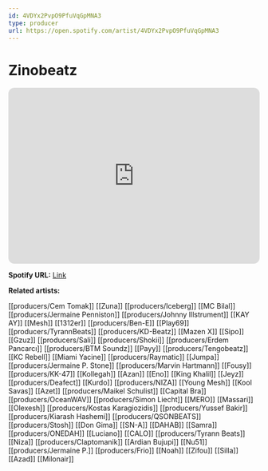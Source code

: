 ```yaml
---
id: 4VDYx2PvpO9PfuVqGpMNA3
type: producer
url: https://open.spotify.com/artist/4VDYx2PvpO9PfuVqGpMNA3
---
```

# Zinobeatz

<iframe style="border-radius:12px" src="https://open.spotify.com/embed/artist/4VDYx2PvpO9PfuVqGpMNA3" width="100%" height="352" frameBorder="0" allowfullscreen="" allow="autoplay; clipboard-write; encrypted-media; fullscreen; picture-in-picture" loading="lazy"></iframe>

**Spotify URL:** [Link](https://open.spotify.com/artist/4VDYx2PvpO9PfuVqGpMNA3)

**Related artists:**

[[producers/Cem Tomak]]
[[Zuna]]
[[producers/Iceberg]]
[[MC Bilal]]
[[producers/Jermaine Penniston]]
[[producers/Johnny Illstrument]]
[[KAY AY]]
[[Mesh]]
[[1312er]]
[[producers/Ben-E]]
[[Play69]]
[[producers/TyrannBeats]]
[[producers/KD-Beatz]]
[[Mazen X]]
[[Sipo]]
[[Gzuz]]
[[producers/Sali]]
[[producers/Shokii]]
[[producers/Erdem Pancarcı]]
[[producers/BTM Soundz]]
[[Payy]]
[[producers/Tengobeatz]]
[[KC Rebell]]
[[Miami Yacine]]
[[producers/Raymatic]]
[[Jumpa]]
[[producers/Jermaine P. Stone]]
[[producers/Marvin Hartmann]]
[[Fousy]]
[[producers/KK-47]]
[[Kollegah]]
[[Azan]]
[[Eno]]
[[King Khalil]]
[[Jeyz]]
[[producers/Deafect]]
[[Kurdo]]
[[producers/NIZA]]
[[Young Mesh]]
[[Kool Savas]]
[[Azet]]
[[producers/Maikel Schulist]]
[[Capital Bra]]
[[producers/OceanWAV]]
[[producers/Simon Liecht]]
[[MERO]]
[[Massari]]
[[Olexesh]]
[[producers/Kostas Karagiozidis]]
[[producers/Yussef Bakir]]
[[producers/Kiarash Hashemi]]
[[producers/QSONBEATS]]
[[producers/Stosh]]
[[Don Gima]]
[[SN-A]]
[[DAHAB]]
[[Samra]]
[[producers/ONEDAH]]
[[Luciano]]
[[CALO]]
[[producers/Tyrann Beats]]
[[Niza]]
[[producers/Claptomanik]]
[[Ardian Bujupi]]
[[Nu51]]
[[producers/Jermaine P.]]
[[producers/Frio]]
[[Noah]]
[[Zifou]]
[[Silla]]
[[Azad]]
[[Milonair]]
